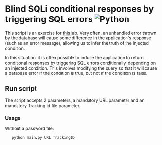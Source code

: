 # Blind SQLi conditional responses by triggering SQL errors ![Python](https://img.shields.io/badge/Python-yellow?logo=python)
This script is an exercise for [this ](https://portswigger.net/web-security/sql-injection/blind#inducing-conditional-responses-by-triggering-sql-errors) lab.
Very often, an unhandled error thrown by the database will cause some difference in the application's response (such as an error message), allowing us to infer the truth of the injected condition.

In this situation, it is often possible to induce the application to return conditional responses by triggering SQL errors conditionally, depending on an injected condition. This involves modifying the query so that it will cause a database error if the condition is true, but not if the condition is false. 

## Run script
The script accepts 2 parameters, a mandatory URL parameter and an mandatory Tracking id file parameter. 
### Usage
Without a password file:

       python main.py URL TrackingID